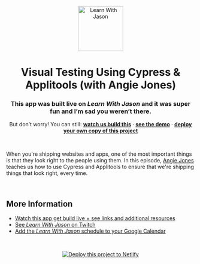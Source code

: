 <p align="center">
  <a href="https://www.learnwithjason.dev">
    <img src="https://res.cloudinary.com/jlengstorf/image/upload/q_auto,f_auto,w_240/v1579281727/lwj/learnwithjason.png" alt="Learn With Jason" width="120" />
  </a>
</p>
<h1 align="center">
  Visual Testing Using Cypress & Applitools (with Angie Jones)
</h1>
<h3 align="center">
  This app was built live on <em>Learn With Jason</em> and it was super fun and I’m sad you weren’t there.
</h3>
<p align="center">
  But don’t worry! You can still: <a href="https://www.learnwithjason.dev/visual-testing-using-cypress-and-applitools"><strong>watch us build this</strong></a> · <a href="https://visual-testing.netlify.com"><strong>see the demo</strong></a> · <a href="https://app.netlify.com/start/deploy?repository=https://github.com/jlengstorf/visual-testing&utm_source=learnwithjason&utm_medium=github&utm_campaign=devex"><strong>deploy your own copy of this project</strong></a>
</p>

&nbsp;

When you're shipping websites and apps, one of the most important things is that they look right to the people using them. In this episode, [Angie Jones](https://twitter.com/techgirl1908) teaches us how to use Cypress and Applitools to ensure that we're shipping things that look right, every time.

&nbsp;

## More Information

- [Watch this app get build live + see links and additional resources][episode]
- [See _Learn With Jason_ on Twitch][twitch]
- [Add the _Learn With Jason_ schedule to your Google Calendar][cal]

&nbsp;


<p align="center">
  <a href="https://app.netlify.com/start/deploy?repository=https://github.com/jlengstorf/visual-testing&utm_source=learnwithjason&utm_medium=github&utm_campaign=devex">
    <img src="https://www.netlify.com/img/deploy/button.svg" alt="Deploy this project to Netlify" />
  </a>
</p>

[episode]: https://www.learnwithjason.dev/visual-testing-using-cypress-and-applitools
[twitch]: https://jason.af/twitch
[cal]: https://jason.af/lwj/cal
